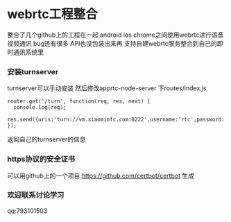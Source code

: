 # webrtc工程整合

整合了几个github上的工程在一起 android ios chrome之间使用webrtc进行语音视频通讯 bug还有很多 API也没包装出来再
支持自建webrtc服务整合到自己的即时通讯系统里

### 安装turnserver
turnserver可以手动安装 然后修改apprtc-node-server 下routes/index.js


~~~~
router.get('/turn', function(req, res, next) {
  console.log(req);
  res.send({uris:'turn://vm.xiaominfc.com:8222',username:'rtc',password:'rtc'});
});
~~~~

返回自己的turnserver的信息


### https协议的安全证书

可以用github上的一个项目 https://github.com/certbot/certbot 生成

### 欢迎联系讨论学习 
qq:793101503
